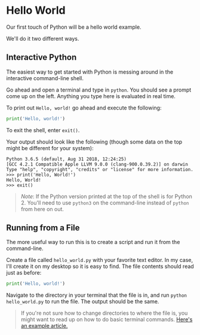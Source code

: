 # Hello World

Our first touch of Python will be a hello world example.

We'll do it two different ways.

## Interactive Python

The easiest way to get started with Python is messing around in the
interactive command-line shell.

Go ahead and open a terminal and type in `python`. You should see a prompt come
up on the left. Anything you type here is evaluated in real time.

To print out `Hello, world!` go ahead and execute the following:

```python
print('Hello, world!')
```

To exit the shell, enter `exit()`.

Your output should look like the following (though some data on the top might
be different for your system):

```text
Python 3.6.5 (default, Aug 31 2018, 12:24:25)
[GCC 4.2.1 Compatible Apple LLVM 9.0.0 (clang-900.0.39.2)] on darwin
Type "help", "copyright", "credits" or "license" for more information.
>>> print('Hello, World!')
Hello, World!
>>> exit()
```

> *Note*: If the Python version printed at the top of the shell is for
> Python 2. You'll need to use `python3` on the command-line instead of
> `python` from here on out.

## Running from a File

The more useful way to run this is to create a script and run it from the
command-line.

Create a file called `hello_world.py` with your favorite text editor. In my
case, I'll create it on my desktop so it is easy to find. The file contents
should read just as before:

```python
print('Hello, world!')
```

Navigate to the directory in your terminal that the file is in, and run
`python hello_world.py` to run the file. The output should be the same.

> If you're not sure how to change directories to where the file is, you might
> want to read up on how to do basic terminal commands.
> [Here's an example article.](https://lifehacker.com/5633909/who-needs-a-mouse-learn-to-use-the-command-line-for-almost-anything)

